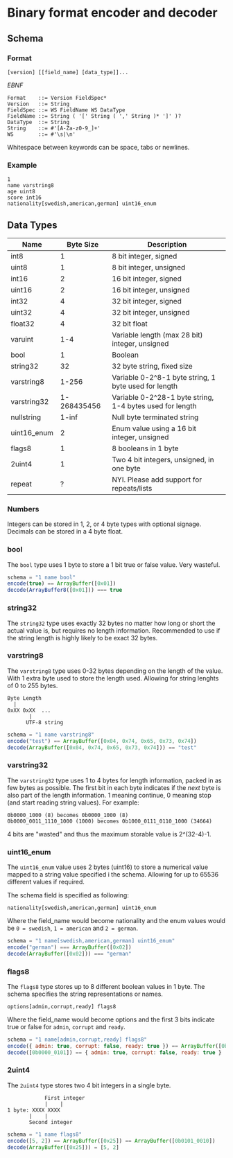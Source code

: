 # Binary format encoder and decoder
## Schema
### Format
```
[version] [[field_name] [data_type]]...
```

*EBNF*
```ebnf
Format    ::= Version FieldSpec*
Version   ::= String
FieldSpec ::= WS FieldName WS DataType
FieldName ::= String ( '[' String ( ',' String )* ']' )?
DataType  ::= String
String    ::= #'[A-Za-z0-9_]+'
WS        ::= #'\s|\n'
```
Whitespace between keywords can be space, tabs or newlines.

### Example
```
1
name varstring8
age uint8
score int16
nationality[swedish,american,german] uint16_enum
```

## Data Types
| Name        | Byte Size  | Description                                            |
|-------------|------------|--------------------------------------------------------|
|  int8        | 1          | 8 bit integer, signed                                  |
| uint8       | 1          | 8 bit integer, unsigned                                |
|  int16       | 2          | 16 bit integer, signed                                 |
| uint16      | 2          | 16 bit integer, unsigned                               |
|  int32       | 4          | 32 bit integer, signed                                 |
| uint32      | 4          | 32 bit integer, unsigned                               |
| float32     | 4          | 32 bit float                                           |
| varuint     | 1-4        | Variable length (max 28 bit) integer, unsigned |
| bool        | 1          | Boolean                                                |
| string32    | 32         | 32 byte string, fixed size                             |
| varstring8  | 1-256      | Variable 0-2^8-1 byte string, 1 byte used for length     |
| varstring32 | 1-268435456 | Variable 0-2^28-1 byte string, 1-4 bytes used for length |
| nullstring  | 1-inf      | Null byte terminated string  |
| uint16_enum | 2          | Enum value using a 16 bit integer, unsigned            |
| flags8      | 1          | 8 booleans in 1 byte |
| 2uint4 | 1 | Two 4 bit integers, unsigned, in one byte  |
| repeat | ? | NYI. Please add support for repeats/lists |

### Numbers
Integers can be stored in 1, 2, or 4 byte types with optional signage.  
Decimals can be stored in a 4 byte float.

### bool
The `bool` type uses 1 byte to store a 1 bit true or false value. Very wasteful.

```js
schema = "1 name bool"
encode(true) == ArrayBuffer([0x01])
decode(ArrayBuffer8([0x01])) === true
```

### string32
The `string32` type uses exactly 32 bytes no matter how long or short the actual value is, but requires no length information. Recommended to use if the string length is highly likely to be exact 32 bytes.

### varstring8
The `varstring8` type uses 0-32 bytes depending on the length of the value. With 1 extra byte used to store the length used. Allowing for string lenghts of 0 to 255 bytes.
```
Byte Length
  |
0xXX 0xXX  ...
       |
      UTF-8 string
```
```js
schema = "1 name varstring8"
encode("test") == ArrayBuffer([0x04, 0x74, 0x65, 0x73, 0x74])
decode(ArrayBuffer([0x04, 0x74, 0x65, 0x73, 0x74])) == "test"
```

### varstring32
The `varstring32` type uses 1 to 4 bytes for length information, packed in as few bytes as possible.
The first bit in each byte indicates if the _next_ byte is also part of the length information.
1 meaning continue, 0 meaning stop (and start reading string values). For example:

```
0b0000_1000 (8) becomes 0b0000_1000 (8)
0b0000_0011_1110_1000 (1000) becomes 0b1000_0111_0110_1000 (34664)
```

4 bits are "wasted" and thus the maximum storable value is 2^(32-4)-1.

### uint16_enum
The `uint16_enum` value uses 2 bytes (uint16) to store a numerical value mapped to a string value specified i the schema. Allowing for up to 65536 different values if required.

The schema field is specified as following:
```
nationality[swedish,american,german] uint16_enum
```
Where the field_name would become nationality and the enum values would be `0 = swedish`, `1 = american` and `2 = german`.

```js
schema = "1 name[swedish,american,german] uint16_enum"
encode("german") === ArrayBuffer([0x02])
decode(ArrayBuffer([0x02])) === "german"
```

### flags8
The `flags8` type stores up to 8 different boolean values in 1 byte. The schema specifies the string representations or names.

```
options[admin,corrupt,ready] flags8
```
Where the field_name would become options and the first 3 bits indicate true or false for `admin`, `corrupt` and `ready`.

```js
schema = "1 name[admin,corrupt,ready] flags8"
encode({ admin: true, corrupt: false, ready: true }) == ArrayBuffer([0b0000_0101])
decode([0b0000_0101]) == { admin: true, corrupt: false, ready: true }
```

### 2uint4
The `2uint4` type stores two 4 bit integers in a single byte.

```
            First integer
            |    |
1 byte: XXXX XXXX
       |    |
       Second integer
```

```js
schema = "1 name flags8"
encode([5, 2]) == ArrayBuffer([0x25]) == ArrayBuffer([0b0101_0010])
decode(ArrayBuffer([0x25])) = [5, 2]
```
